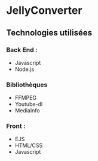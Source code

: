 # JellyConverter

## Technologies utilisées
### Back End :
   * Javascript
   * Node.js
### Bibliothèques
   * FFMPEG
   * Youtube-dl
   * MediaInfo
### Front :
   * EJS
   * HTML/CSS
   * Javascript